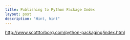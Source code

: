 ```yaml
---
title: Publishing to Python Package Index
layout: post
description: "Hint, hint"
---
```




http://www.scotttorborg.com/python-packaging/index.html
